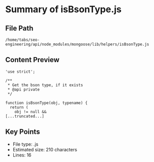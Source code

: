 # Summary of isBsonType.js
  
## File Path
`/home/tabs/seo-engineering/api/node_modules/mongoose/lib/helpers/isBsonType.js`

## Content Preview
```
'use strict';

/**
 * Get the bson type, if it exists
 * @api private
 */

function isBsonType(obj, typename) {
  return (
    obj != null &&
[...truncated...]
```

## Key Points
- File type: .js
- Estimated size: 210 characters
- Lines: 16
